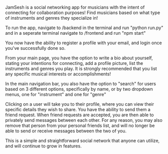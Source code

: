 JamSesh is a social networking app for musicians with the intent of connecting for collaboration purposes!
Find musicians based on what type of instruments and genres they specialize in!

To run the app, navigate to /backend in the terminal and run "python run.py" and in a seperate terminal navigate to /frontend and run "npm start" 

You now have the ability to register a profile with your email, and login once you've successfully done so.

From your main page, you have the option to write a bio about yourself, stating your intentions for connecting, add a profile picture, list the instruments and genres you play. It is strongly recommended that you list any specific musical interests or accomplishments! 

In the main navigation bar, you also have the option to "search" for users based on 3 different options, specifically by name, or by two dropdown menus, one for "instrument" and one for "genre" 

Clicking on a user will take you to their profile, where you can view their specific details they wish to share. You have the ability to send them a friend request. When friend requests are accepted, you are then able to privately send messages between each other. For any reason, you may also remove that person from your personal friends list, and will no longer be able to send or receive messages between the two of you. 

This is a simple and straightforward social network that anyone can utilize, and will continue to grow in features. 